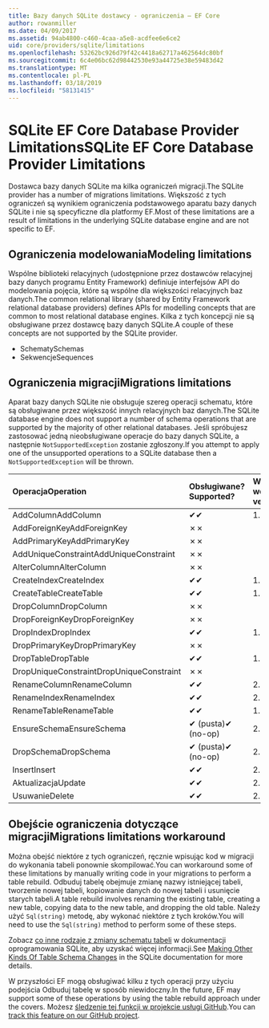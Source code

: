 ```yaml
---
title: Bazy danych SQLite dostawcy - ograniczenia — EF Core
author: rowanmiller
ms.date: 04/09/2017
ms.assetid: 94ab4800-c460-4caa-a5e8-acdfee6e6ce2
uid: core/providers/sqlite/limitations
ms.openlocfilehash: 53262bc926d79f42c4418a62717a462564dc80bf
ms.sourcegitcommit: 6c4e06bc62d98442530e93a44725e38e59483d42
ms.translationtype: MT
ms.contentlocale: pl-PL
ms.lasthandoff: 03/18/2019
ms.locfileid: "58131415"
---
```

# <a name="sqlite-ef-core-database-provider-limitations"></a><span data-ttu-id="6559d-102">SQLite EF Core Database Provider Limitations</span><span class="sxs-lookup"><span data-stu-id="6559d-102">SQLite EF Core Database Provider Limitations</span></span>

<span data-ttu-id="6559d-103">Dostawca bazy danych SQLite ma kilka ograniczeń migracji.</span><span class="sxs-lookup"><span data-stu-id="6559d-103">The SQLite provider has a number of migrations limitations.</span></span> <span data-ttu-id="6559d-104">Większość z tych ograniczeń są wynikiem ograniczenia podstawowego aparatu bazy danych SQLite i nie są specyficzne dla platformy EF.</span><span class="sxs-lookup"><span data-stu-id="6559d-104">Most of these limitations are a result of limitations in the underlying SQLite database engine and are not specific to EF.</span></span>

## <a name="modeling-limitations"></a><span data-ttu-id="6559d-105">Ograniczenia modelowania</span><span class="sxs-lookup"><span data-stu-id="6559d-105">Modeling limitations</span></span>

<span data-ttu-id="6559d-106">Wspólne biblioteki relacyjnych (udostępnione przez dostawców relacyjnej bazy danych programu Entity Framework) definiuje interfejsów API do modelowania pojęcia, które są wspólne dla większości relacyjnych baz danych.</span><span class="sxs-lookup"><span data-stu-id="6559d-106">The common relational library (shared by Entity Framework relational database providers) defines APIs for modelling concepts that are common to most relational database engines.</span></span> <span data-ttu-id="6559d-107">Kilka z tych koncepcji nie są obsługiwane przez dostawcę bazy danych SQLite.</span><span class="sxs-lookup"><span data-stu-id="6559d-107">A couple of these concepts are not supported by the SQLite provider.</span></span>

* <span data-ttu-id="6559d-108">Schematy</span><span class="sxs-lookup"><span data-stu-id="6559d-108">Schemas</span></span>
* <span data-ttu-id="6559d-109">Sekwencje</span><span class="sxs-lookup"><span data-stu-id="6559d-109">Sequences</span></span>

## <a name="migrations-limitations"></a><span data-ttu-id="6559d-110">Ograniczenia migracji</span><span class="sxs-lookup"><span data-stu-id="6559d-110">Migrations limitations</span></span>

<span data-ttu-id="6559d-111">Aparat bazy danych SQLite nie obsługuje szereg operacji schematu, które są obsługiwane przez większość innych relacyjnych baz danych.</span><span class="sxs-lookup"><span data-stu-id="6559d-111">The SQLite database engine does not support a number of schema operations that are supported by the majority of other relational databases.</span></span> <span data-ttu-id="6559d-112">Jeśli spróbujesz zastosować jedną nieobsługiwane operacje do bazy danych SQLite, a następnie `NotSupportedException` zostanie zgłoszony.</span><span class="sxs-lookup"><span data-stu-id="6559d-112">If you attempt to apply one of the unsupported operations to a SQLite database then a `NotSupportedException` will be thrown.</span></span>

| <span data-ttu-id="6559d-113">Operacja</span><span class="sxs-lookup"><span data-stu-id="6559d-113">Operation</span></span>            | <span data-ttu-id="6559d-114">Obsługiwane?</span><span class="sxs-lookup"><span data-stu-id="6559d-114">Supported?</span></span> | <span data-ttu-id="6559d-115">Wymaga wersji</span><span class="sxs-lookup"><span data-stu-id="6559d-115">Requires version</span></span> |
|:---------------------|:-----------|:-----------------|
| <span data-ttu-id="6559d-116">AddColumn</span><span class="sxs-lookup"><span data-stu-id="6559d-116">AddColumn</span></span>            | <span data-ttu-id="6559d-117">✔</span><span class="sxs-lookup"><span data-stu-id="6559d-117">✔</span></span>          | <span data-ttu-id="6559d-118">1.0</span><span class="sxs-lookup"><span data-stu-id="6559d-118">1.0</span></span>              |
| <span data-ttu-id="6559d-119">AddForeignKey</span><span class="sxs-lookup"><span data-stu-id="6559d-119">AddForeignKey</span></span>        | <span data-ttu-id="6559d-120">✗</span><span class="sxs-lookup"><span data-stu-id="6559d-120">✗</span></span>          |                  |
| <span data-ttu-id="6559d-121">AddPrimaryKey</span><span class="sxs-lookup"><span data-stu-id="6559d-121">AddPrimaryKey</span></span>        | <span data-ttu-id="6559d-122">✗</span><span class="sxs-lookup"><span data-stu-id="6559d-122">✗</span></span>          |                  |
| <span data-ttu-id="6559d-123">AddUniqueConstraint</span><span class="sxs-lookup"><span data-stu-id="6559d-123">AddUniqueConstraint</span></span>  | <span data-ttu-id="6559d-124">✗</span><span class="sxs-lookup"><span data-stu-id="6559d-124">✗</span></span>          |                  |
| <span data-ttu-id="6559d-125">AlterColumn</span><span class="sxs-lookup"><span data-stu-id="6559d-125">AlterColumn</span></span>          | <span data-ttu-id="6559d-126">✗</span><span class="sxs-lookup"><span data-stu-id="6559d-126">✗</span></span>          |                  |
| <span data-ttu-id="6559d-127">CreateIndex</span><span class="sxs-lookup"><span data-stu-id="6559d-127">CreateIndex</span></span>          | <span data-ttu-id="6559d-128">✔</span><span class="sxs-lookup"><span data-stu-id="6559d-128">✔</span></span>          | <span data-ttu-id="6559d-129">1.0</span><span class="sxs-lookup"><span data-stu-id="6559d-129">1.0</span></span>              |
| <span data-ttu-id="6559d-130">CreateTable</span><span class="sxs-lookup"><span data-stu-id="6559d-130">CreateTable</span></span>          | <span data-ttu-id="6559d-131">✔</span><span class="sxs-lookup"><span data-stu-id="6559d-131">✔</span></span>          | <span data-ttu-id="6559d-132">1.0</span><span class="sxs-lookup"><span data-stu-id="6559d-132">1.0</span></span>              |
| <span data-ttu-id="6559d-133">DropColumn</span><span class="sxs-lookup"><span data-stu-id="6559d-133">DropColumn</span></span>           | <span data-ttu-id="6559d-134">✗</span><span class="sxs-lookup"><span data-stu-id="6559d-134">✗</span></span>          |                  |
| <span data-ttu-id="6559d-135">DropForeignKey</span><span class="sxs-lookup"><span data-stu-id="6559d-135">DropForeignKey</span></span>       | <span data-ttu-id="6559d-136">✗</span><span class="sxs-lookup"><span data-stu-id="6559d-136">✗</span></span>          |                  |
| <span data-ttu-id="6559d-137">DropIndex</span><span class="sxs-lookup"><span data-stu-id="6559d-137">DropIndex</span></span>            | <span data-ttu-id="6559d-138">✔</span><span class="sxs-lookup"><span data-stu-id="6559d-138">✔</span></span>          | <span data-ttu-id="6559d-139">1.0</span><span class="sxs-lookup"><span data-stu-id="6559d-139">1.0</span></span>              |
| <span data-ttu-id="6559d-140">DropPrimaryKey</span><span class="sxs-lookup"><span data-stu-id="6559d-140">DropPrimaryKey</span></span>       | <span data-ttu-id="6559d-141">✗</span><span class="sxs-lookup"><span data-stu-id="6559d-141">✗</span></span>          |                  |
| <span data-ttu-id="6559d-142">DropTable</span><span class="sxs-lookup"><span data-stu-id="6559d-142">DropTable</span></span>            | <span data-ttu-id="6559d-143">✔</span><span class="sxs-lookup"><span data-stu-id="6559d-143">✔</span></span>          | <span data-ttu-id="6559d-144">1.0</span><span class="sxs-lookup"><span data-stu-id="6559d-144">1.0</span></span>              |
| <span data-ttu-id="6559d-145">DropUniqueConstraint</span><span class="sxs-lookup"><span data-stu-id="6559d-145">DropUniqueConstraint</span></span> | <span data-ttu-id="6559d-146">✗</span><span class="sxs-lookup"><span data-stu-id="6559d-146">✗</span></span>          |                  |
| <span data-ttu-id="6559d-147">RenameColumn</span><span class="sxs-lookup"><span data-stu-id="6559d-147">RenameColumn</span></span>         | <span data-ttu-id="6559d-148">✔</span><span class="sxs-lookup"><span data-stu-id="6559d-148">✔</span></span>          | <span data-ttu-id="6559d-149">2.2.2</span><span class="sxs-lookup"><span data-stu-id="6559d-149">2.2.2</span></span>            |
| <span data-ttu-id="6559d-150">RenameIndex</span><span class="sxs-lookup"><span data-stu-id="6559d-150">RenameIndex</span></span>          | <span data-ttu-id="6559d-151">✔</span><span class="sxs-lookup"><span data-stu-id="6559d-151">✔</span></span>          | <span data-ttu-id="6559d-152">2.1</span><span class="sxs-lookup"><span data-stu-id="6559d-152">2.1</span></span>              |
| <span data-ttu-id="6559d-153">RenameTable</span><span class="sxs-lookup"><span data-stu-id="6559d-153">RenameTable</span></span>          | <span data-ttu-id="6559d-154">✔</span><span class="sxs-lookup"><span data-stu-id="6559d-154">✔</span></span>          | <span data-ttu-id="6559d-155">1.0</span><span class="sxs-lookup"><span data-stu-id="6559d-155">1.0</span></span>              |
| <span data-ttu-id="6559d-156">EnsureSchema</span><span class="sxs-lookup"><span data-stu-id="6559d-156">EnsureSchema</span></span>         | <span data-ttu-id="6559d-157">✔ (pusta)</span><span class="sxs-lookup"><span data-stu-id="6559d-157">✔ (no-op)</span></span>  | <span data-ttu-id="6559d-158">2.0</span><span class="sxs-lookup"><span data-stu-id="6559d-158">2.0</span></span>              |
| <span data-ttu-id="6559d-159">DropSchema</span><span class="sxs-lookup"><span data-stu-id="6559d-159">DropSchema</span></span>           | <span data-ttu-id="6559d-160">✔ (pusta)</span><span class="sxs-lookup"><span data-stu-id="6559d-160">✔ (no-op)</span></span>  | <span data-ttu-id="6559d-161">2.0</span><span class="sxs-lookup"><span data-stu-id="6559d-161">2.0</span></span>              |
| <span data-ttu-id="6559d-162">Insert</span><span class="sxs-lookup"><span data-stu-id="6559d-162">Insert</span></span>               | <span data-ttu-id="6559d-163">✔</span><span class="sxs-lookup"><span data-stu-id="6559d-163">✔</span></span>          | <span data-ttu-id="6559d-164">2.0</span><span class="sxs-lookup"><span data-stu-id="6559d-164">2.0</span></span>              |
| <span data-ttu-id="6559d-165">Aktualizacja</span><span class="sxs-lookup"><span data-stu-id="6559d-165">Update</span></span>               | <span data-ttu-id="6559d-166">✔</span><span class="sxs-lookup"><span data-stu-id="6559d-166">✔</span></span>          | <span data-ttu-id="6559d-167">2.0</span><span class="sxs-lookup"><span data-stu-id="6559d-167">2.0</span></span>              |
| <span data-ttu-id="6559d-168">Usuwanie</span><span class="sxs-lookup"><span data-stu-id="6559d-168">Delete</span></span>               | <span data-ttu-id="6559d-169">✔</span><span class="sxs-lookup"><span data-stu-id="6559d-169">✔</span></span>          | <span data-ttu-id="6559d-170">2.0</span><span class="sxs-lookup"><span data-stu-id="6559d-170">2.0</span></span>              |

## <a name="migrations-limitations-workaround"></a><span data-ttu-id="6559d-171">Obejście ograniczenia dotyczące migracji</span><span class="sxs-lookup"><span data-stu-id="6559d-171">Migrations limitations workaround</span></span>

<span data-ttu-id="6559d-172">Można obejść niektóre z tych ograniczeń, ręcznie wpisując kod w migracji do wykonania tabeli ponownie skompilować.</span><span class="sxs-lookup"><span data-stu-id="6559d-172">You can workaround some of these limitations by manually writing code in your migrations to perform a table rebuild.</span></span> <span data-ttu-id="6559d-173">Odbuduj tabelę obejmuje zmianę nazwy istniejącej tabeli, tworzenie nowej tabeli, kopiowanie danych do nowej tabeli i usunięcie starych tabeli.</span><span class="sxs-lookup"><span data-stu-id="6559d-173">A table rebuild involves renaming the existing table, creating a new table, copying data to the new table, and dropping the old table.</span></span> <span data-ttu-id="6559d-174">Należy użyć `Sql(string)` metodę, aby wykonać niektóre z tych kroków.</span><span class="sxs-lookup"><span data-stu-id="6559d-174">You will need to use the `Sql(string)` method to perform some of these steps.</span></span>

<span data-ttu-id="6559d-175">Zobacz [co inne rodzaje z zmiany schematu tabeli](http://sqlite.org/lang_altertable.html#otheralter) w dokumentacji oprogramowania SQLite, aby uzyskać więcej informacji.</span><span class="sxs-lookup"><span data-stu-id="6559d-175">See [Making Other Kinds Of Table Schema Changes](http://sqlite.org/lang_altertable.html#otheralter) in the SQLite documentation for more details.</span></span>

<span data-ttu-id="6559d-176">W przyszłości EF mogą obsługiwać kilku z tych operacji przy użyciu podejścia Odbuduj tabelę w sposób niewidoczny.</span><span class="sxs-lookup"><span data-stu-id="6559d-176">In the future, EF may support some of these operations by using the table rebuild approach under the covers.</span></span> <span data-ttu-id="6559d-177">Możesz [śledzenie tej funkcji w projekcie usługi GitHub](https://github.com/aspnet/EntityFrameworkCore/issues/329).</span><span class="sxs-lookup"><span data-stu-id="6559d-177">You can [track this feature on our GitHub project](https://github.com/aspnet/EntityFrameworkCore/issues/329).</span></span>
